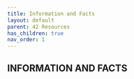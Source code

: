 ```yaml
---
title: Information and Facts
layout: default
parent: 42 Resources
has_children: true
nav_order: 1
---
```


## **INFORMATION AND FACTS**